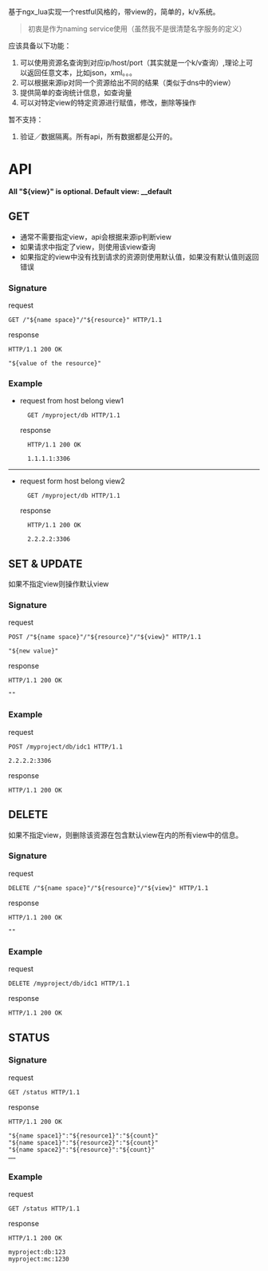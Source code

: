基于ngx_lua实现一个restful风格的，带view的，简单的，k/v系统。
>初衷是作为naming service使用（虽然我不是很清楚名字服务的定义）

应该具备以下功能：

1. 可以使用资源名查询到对应ip/host/port（其实就是一个k/v查询）,理论上可以返回任意文本，比如json，xml。。。
2. 可以根据来源ip对同一个资源给出不同的结果（类似于dns中的view）
3. 提供简单的查询统计信息，如查询量
4. 可以对特定view的特定资源进行赋值，修改，删除等操作

暂不支持：

1. 验证／数据隔离。所有api，所有数据都是公开的。


# API
**All "${view}" is optional. Default view: __default**

## GET

- 通常不需要指定view，api会根据来源ip判断view
- 如果请求中指定了view，则使用该view查询
- 如果指定的view中没有找到请求的资源则使用默认值，如果没有默认值则返回错误

### Signature
request
    
    GET /"${name space}"/"${resource}" HTTP/1.1

response

    HTTP/1.1 200 OK
    
    "${value of the resource}"

### Example

* request from host belong view1

        GET /myproject/db HTTP/1.1

  response

        HTTP/1.1 200 OK
    
        1.1.1.1:3306

-----------------------
* request form host belong view2

        GET /myproject/db HTTP/1.1
    
  response

        HTTP/1.1 200 OK
    
        2.2.2.2:3306

## SET & UPDATE
如果不指定view则操作默认view

### Signature
request
    
    POST /"${name space}"/"${resource}"/"${view}" HTTP/1.1
    
    "${new value}"

response

    HTTP/1.1 200 OK
    
    ""

### Example

request 

    POST /myproject/db/idc1 HTTP/1.1
    
    2.2.2.2:3306

response

    HTTP/1.1 200 OK

## DELETE
如果不指定view，则删除该资源在包含默认view在内的所有view中的信息。

### Signature
request
    
    DELETE /"${name space}"/"${resource}"/"${view}" HTTP/1.1

response

    HTTP/1.1 200 OK
    
    ""

### Example

request 

    DELETE /myproject/db/idc1 HTTP/1.1

response

    HTTP/1.1 200 OK

## STATUS

### Signature
request
    
    GET /status HTTP/1.1

response

    HTTP/1.1 200 OK
    
    "${name space1}":"${resource1}":"${count}"
    "${name space1}":"${resource2}":"${count}"
    "${name space2}":"${resource}":"${count}"
    ……

### Example

request 

    GET /status HTTP/1.1

response

    HTTP/1.1 200 OK
    
    myproject:db:123
    myproject:mc:1230   
